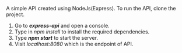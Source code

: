 
A simple API created using NodeJs(Express).
To run the API, clone the project.
1. Go to <strong><em>express-api</em></strong> and open a console.
2. Type in </strong><em>npm install</em></strong> to install the required dependencies.
3. Type <strong><em>npm start</em></strong> to start the server.
4. Visit <em>localhost:8080</em> which is the endpoint of API. 
 
